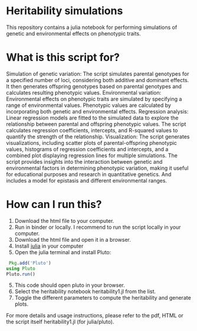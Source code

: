 # Heritability simulations

This repository contains a julia notebook for performing simulations of genetic and environmental effects on phenotypic traits.

# What is this script for?
Simulation of genetic variation: The script simulates parental genotypes for a specified number of loci, considering both additive and dominant effects. It then generates offspring genotypes based on parental genotypes and calculates resulting phenotypic values.
Environmental variation: Environmental effects on phenotypic traits are simulated by specifying a range of environmental values. Phenotypic values are calculated by incorporating both genetic and environmental effects.
Regression analysis: Linear regression models are fitted to the simulated data to explore the relationship between parental and offspring phenotypic values. The script calculates regression coefficients, intercepts, and R-squared values to quantify the strength of the relationship.
Visualization: The script generates visualizations, including scatter plots of parental-offspring phenotypic values, histograms of regression coefficients and intercepts, and a combined plot displaying regression lines for multiple simulations.
The script provides insights into the interaction between genetic and environmental factors in determining phenotypic variation, making it useful for educational purposes and research in quantitative genetics. And includes a model for epistasis and different environmental ranges.

# How can I run this?

1. Download the html file to your computer.
2. Run in binder or locally. I recommend to run the script locally in your computer.
3. Download the html file and open it in a browser.
4. Install [julia](https://julialang.org/downloads/) in your computer
5. Open the julia terminal and install Pluto:
```julia
 Pkg.add('Pluto')
using Pluto
Pluto.run()
```
5. This code should open pluto in your browser.
6. Select the heritability notebook heritability1.jl from the list.
7.  Toggle the different parameters to compute the heritability and generate plots.

For more details and usage instructions, please refer to the pdf, HTML or the script itself heritability1.jl (for julia/pluto).
